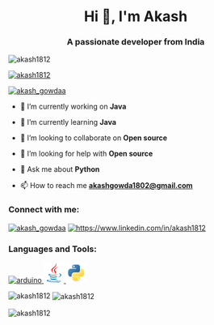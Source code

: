 <h1 align="center">Hi 👋, I'm Akash</h1>
<h3 align="center">A passionate developer from India</h3>

<p align="left"> <img src="https://komarev.com/ghpvc/?username=akash1812&label=Profile%20views&color=0e75b6&style=flat" alt="akash1812" /> </p>

<p align="left"> <a href="https://github.com/ryo-ma/github-profile-trophy"><img src="https://github-profile-trophy.vercel.app/?username=akash1812" alt="akash1812" /></a> </p>

<p align="left"> <a href="https://twitter.com/akash_gowdaa" target="blank"><img src="https://img.shields.io/twitter/follow/akash_gowdaa?logo=twitter&style=for-the-badge" alt="akash_gowdaa" /></a> </p>

- 🔭 I’m currently working on **Java**

- 🌱 I’m currently learning **Java**

- 👯 I’m looking to collaborate on **Open source**

- 🤝 I’m looking for help with **Open source**

- 💬 Ask me about **Python**

- 📫 How to reach me **akashgowda1802@gmail.com**

<h3 align="left">Connect with me:</h3>
<p align="left">
<a href="https://twitter.com/akash_gowdaa" target="blank"><img align="center" src="https://raw.githubusercontent.com/rahuldkjain/github-profile-readme-generator/master/src/images/icons/Social/twitter.svg" alt="akash_gowdaa" height="30" width="40" /></a>
<a href="https://linkedin.com/in/https://www.linkedin.com/in/akash1812" target="blank"><img align="center" src="https://raw.githubusercontent.com/rahuldkjain/github-profile-readme-generator/master/src/images/icons/Social/linked-in-alt.svg" alt="https://www.linkedin.com/in/akash1812" height="30" width="40" /></a>
</p>

<h3 align="left">Languages and Tools:</h3>
<p align="left"> <a href="https://www.arduino.cc/" target="_blank" rel="noreferrer"> <img src="https://cdn.worldvectorlogo.com/logos/arduino-1.svg" alt="arduino" width="40" height="40"/> </a> <a href="https://www.java.com" target="_blank" rel="noreferrer"> <img src="https://raw.githubusercontent.com/devicons/devicon/master/icons/java/java-original.svg" alt="java" width="40" height="40"/> </a> <a href="https://www.python.org" target="_blank" rel="noreferrer"> <img src="https://raw.githubusercontent.com/devicons/devicon/master/icons/python/python-original.svg" alt="python" width="40" height="40"/> </a> </p>

<p><img align="left" src="https://github-readme-stats.vercel.app/api/top-langs?username=akash1812&show_icons=true&locale=en&layout=compact" alt="akash1812" /></p>

<p>&nbsp;<img align="center" src="https://github-readme-stats.vercel.app/api?username=akash1812&show_icons=true&locale=en" alt="akash1812" /></p>

<p><img align="center" src="https://github-readme-streak-stats.herokuapp.com/?user=akash1812&" alt="akash1812" /></p>
